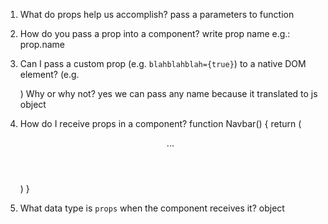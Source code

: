 1. What do props help us accomplish?
   pass a parameters to function

2. How do you pass a prop into a component?
   write prop name e.g.: prop.name

3. Can I pass a custom prop (e.g. `blahblahblah={true}`) to a native
   DOM element? (e.g. <div blahblahblah={true}>) Why or why not?
   yes we can pass any name because it translated to js object

4. How do I receive props in a component?
   function Navbar() {
   return (
    <header >
    ...
    </header>
    )
    }

5. What data type is `props` when the component receives it?
   object
